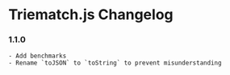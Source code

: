 # Triematch.js Changelog

### 1.1.0

    - Add benchmarks
    - Rename `toJSON` to `toString` to prevent misunderstanding
